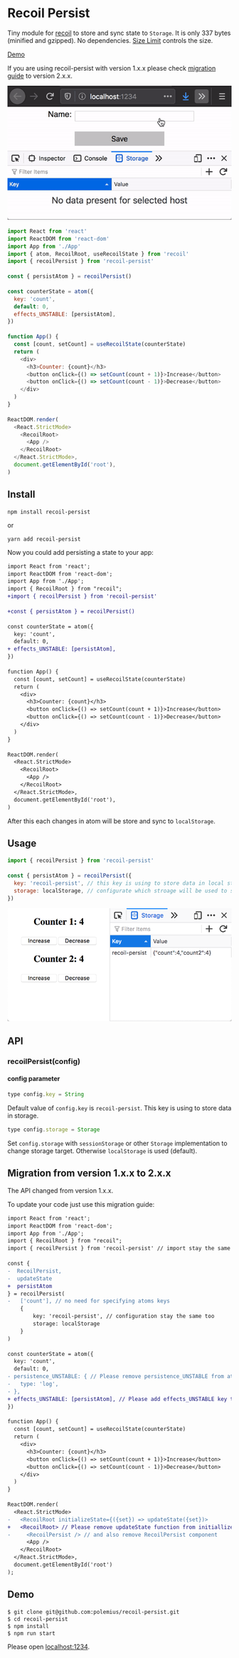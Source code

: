 # Recoil Persist

Tiny module for [recoil](https://recoiljs.org) to store and sync state to
`Storage`. It is only 337 bytes (minified and gzipped). No dependencies.
[Size Limit](https://github.com/ai/size-limit) controls the size.

[Demo](https://polemius.dev/recoil-persist/)

If you are using recoil-persist with version 1.x.x please check
[migration guide](https://github.com/polemius/recoil-persist#migration-from-version-1xx-to-2xx)
to version 2.x.x.

![Example of persist state in localStorage](example.gif)

```js
import React from 'react'
import ReactDOM from 'react-dom'
import App from './App'
import { atom, RecoilRoot, useRecoilState } from 'recoil'
import { recoilPersist } from 'recoil-persist'

const { persistAtom } = recoilPersist()

const counterState = atom({
  key: 'count',
  default: 0,
  effects_UNSTABLE: [persistAtom],
})

function App() {
  const [count, setCount] = useRecoilState(counterState)
  return (
    <div>
      <h3>Counter: {count}</h3>
      <button onClick={() => setCount(count + 1)}>Increase</button>
      <button onClick={() => setCount(count - 1)}>Decrease</button>
    </div>
  )
}

ReactDOM.render(
  <React.StrictMode>
    <RecoilRoot>
      <App />
    </RecoilRoot>
  </React.StrictMode>,
  document.getElementById('root'),
)
```

## Install

```
npm install recoil-persist
```

or

```
yarn add recoil-persist
```

Now you could add persisting a state to your app:

```diff
import React from 'react';
import ReactDOM from 'react-dom';
import App from './App';
import { RecoilRoot } from "recoil";
+import { recoilPersist } from 'recoil-persist'

+const { persistAtom } = recoilPersist()

const counterState = atom({
  key: 'count',
  default: 0,
+ effects_UNSTABLE: [persistAtom],
})

function App() {
  const [count, setCount] = useRecoilState(counterState)
  return (
    <div>
      <h3>Counter: {count}</h3>
      <button onClick={() => setCount(count + 1)}>Increase</button>
      <button onClick={() => setCount(count - 1)}>Decrease</button>
    </div>
  )
}

ReactDOM.render(
  <React.StrictMode>
    <RecoilRoot>
      <App />
    </RecoilRoot>
  </React.StrictMode>,
  document.getElementById('root'),
)
```

After this each changes in atom will be store and sync to `localStorage`.

## Usage

```js
import { recoilPersist } from 'recoil-persist'

const { persistAtom } = recoilPersist({
  key: 'recoil-persist', // this key is using to store data in local storage
  storage: localStorage, // configurate which stroage will be used to store the data
})
```

![Example of persist state in localStorage](example.png)

## API

### recoilPersist(config)

#### config parameter

```js
type config.key = String
```

Default value of `config.key` is `recoil-persist`. This key is using to store
data in storage.

```js
type config.storage = Storage
```

Set `config.storage` with `sessionStorage` or other `Storage` implementation to
change storage target. Otherwise `localStorage` is used (default).

## Migration from version 1.x.x to 2.x.x

The API changed from version 1.x.x.

To update your code just use this migration guide:

```diff
import React from 'react';
import ReactDOM from 'react-dom';
import App from './App';
import { RecoilRoot } from "recoil";
import { recoilPersist } from 'recoil-persist' // import stay the same

const {
-  RecoilPersist,
-  updateState
+  persistAtom
} = recoilPersist(
-   ['count'], // no need for specifying atoms keys
    {
        key: 'recoil-persist', // configuration stay the same too
        storage: localStorage
    }
)

const counterState = atom({
  key: 'count',
  default: 0,
- persistence_UNSTABLE: { // Please remove persistence_UNSTABLE from atom definition
-   type: 'log',
- },
+ effects_UNSTABLE: [persistAtom], // Please add effects_UNSTABLE key to atom definition
})

function App() {
  const [count, setCount] = useRecoilState(counterState)
  return (
    <div>
      <h3>Counter: {count}</h3>
      <button onClick={() => setCount(count + 1)}>Increase</button>
      <button onClick={() => setCount(count - 1)}>Decrease</button>
    </div>
  )
}

ReactDOM.render(
  <React.StrictMode>
-   <RecoilRoot initializeState={({set}) => updateState({set})>
+   <RecoilRoot> // Please remove updateState function from initiallizeState
-     <RecoilPersist /> // and also remove RecoilPersist component
      <App />
    </RecoilRoot>
  </React.StrictMode>,
  document.getElementById('root')
);
```

## Demo

```
$ git clone git@github.com:polemius/recoil-persist.git
$ cd recoil-persist
$ npm install
$ npm run start
```

Please open [localhost:1234](http://localhost:1234).
